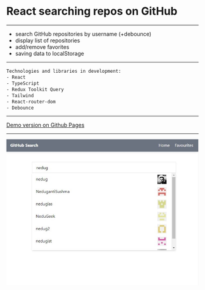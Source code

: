 # React searching repos on GitHub

***

* search GitHub repositories by username (+debounce)
* display list of repositories
* add/remove favorites
* saving data to localStorage

***

```
Technologies and libraries in development:
- React
- TypeScript
- Redux Toolkit Query
- Tailwind
- React-router-dom
- Debounce
```

***

[Demo version on Github Pages](https://nedug.github.io/GitHub-Search/)

***

![](https://github.com/nedug/cv-alexander-r/blob/main/src/common/img/github1.jpg?raw=true)